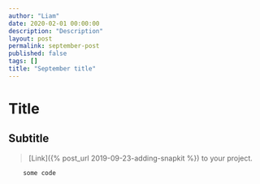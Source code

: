 ```yaml
---
author: "Liam"
date: 2020-02-01 00:00:00
description: "Description"
layout: post
permalink: september-post
published: false
tags: []
title: "September title"
---
```


# Title

## Subtitle

> [Link]({% post_url 2019-09-23-adding-snapkit %}) to your project.

```
    some code
```
